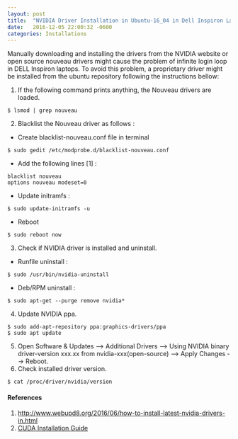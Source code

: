 ```yaml
---
layout: post
title:  "NVIDIA Driver Installation in Ubuntu-16_04 in Dell Inspiron Laptop"
date:   2016-12-05 22:00:32 -0600
categories: Installations
---
```

Manually downloading and installing the drivers from the NVIDIA website or open source nouveau drivers might cause the problem of infinite login loop in DELL Inspiron laptops. To avoid this problem, a proprietary driver might be installed from the ubuntu repository following the instructions bellow:

1. If the following command prints anything, the Nouveau drivers are loaded.
```
$ lsmod | grep nouveau
```
2. Blacklist the Nouveau driver as follows :
* Create blacklist-nouveau.conf file in terminal
```
$ sudo gedit /etc/modprobe.d/blacklist-nouveau.conf
```
* Add the following lines [1] :
```
blacklist nouveau
options nouveau modeset=0
```
* Update initramfs :
```
$ sudo update-initramfs -u
```
* Reboot
```
$ sudo reboot now
```
3. Check if NVIDIA driver is installed and uninstall.
* Runfile uninstall :
```
$ sudo /usr/bin/nvidia-uninstall
```
* Deb/RPM uninstall :
```
$ sudo apt-get --purge remove nvidia*
```
4. Update NVIDIA ppa.
```
$ sudo add-apt-repository ppa:graphics-drivers/ppa
$ sudo apt update
```
5. Open Software & Updates --> Additional Drivers --> Using NVIDIA binary driver-version xxx.xx from nvidia-xxx(open-source) --> Apply Changes --> Reboot.
6. Check installed driver version.
```
$ cat /proc/driver/nvidia/version
```

#### __References__
1. <http://www.webupd8.org/2016/06/how-to-install-latest-nvidia-drivers-in.html>
2. [CUDA Installation Guide](http://docs.nvidia.com/cuda/cuda-installation-guide-linux/index.html#runfile-nouveau)
